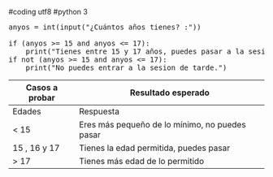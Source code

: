    
#coding utf8
#python 3

<pre>
anyos = int(input("¿Cuántos años tienes? :"))

if (anyos >= 15 and anyos <= 17):
    print("Tienes entre 15 y 17 años, puedes pasar a la sesión de tarde")
if not (anyos >= 15 and anyos <= 17):
    print("No puedes entrar a la sesion de tarde.")
</pre>


| Casos a probar | Resultado esperado |
| -------------- | ------------------ |
| Edades | Respuesta |
| < 15 | Eres más pequeño de lo mínimo, no puedes pasar |
| 15 , 16 y 17 | Tienes la edad permitida, puedes pasar |
| > 17 | Tienes más edad de lo permitido |
